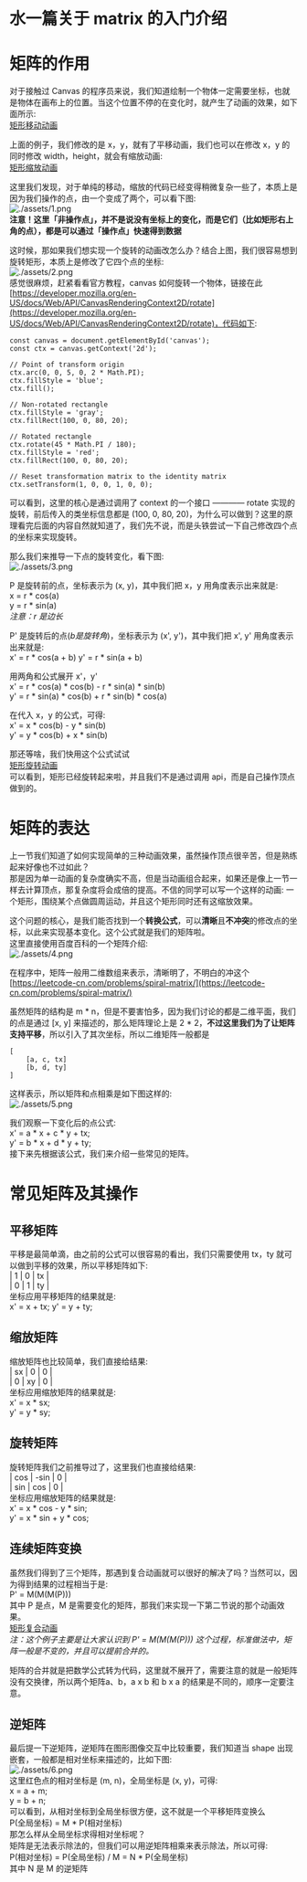# 水一篇关于 matrix 的入门介绍

# 矩阵的作用
对于接触过 Canvas 的程序员来说，我们知道绘制一个物体一定需要坐标，也就是物体在画布上的位置。当这个位置不停的在变化时，就产生了动画的效果，如下面所示:  
[矩形移动动画](./demo/1.html)  

上面的例子，我们修改的是 x，y，就有了平移动画，我们也可以在修改 x，y 的同时修改 width，height，就会有缩放动画:  
[矩形缩放动画](./demo/2.html)  

这里我们发现，对于单纯的移动，缩放的代码已经变得稍微复杂一些了，本质上是因为我们操作的点，由一个变成了两个，可以看下图:  
![./assets/1.png](./assets/1.png)  
**注意！这里「非操作点」，并不是说没有坐标上的变化，而是它们（比如矩形右上角的点），都是可以通过「操作点」快速得到数据**

这时候，那如果我们想实现一个旋转的动画改怎么办？结合上图，我们很容易想到旋转矩形，本质上是修改了它四个点的坐标:  
![./assets/2.png](./assets/2.png)  
感觉很麻烦，赶紧看看官方教程，canvas 如何旋转一个物体，链接在此[https://developer.mozilla.org/en-US/docs/Web/API/CanvasRenderingContext2D/rotate](https://developer.mozilla.org/en-US/docs/Web/API/CanvasRenderingContext2D/rotate)，代码如下:  
```
const canvas = document.getElementById('canvas');
const ctx = canvas.getContext('2d');

// Point of transform origin
ctx.arc(0, 0, 5, 0, 2 * Math.PI);
ctx.fillStyle = 'blue';
ctx.fill();

// Non-rotated rectangle
ctx.fillStyle = 'gray';
ctx.fillRect(100, 0, 80, 20);

// Rotated rectangle
ctx.rotate(45 * Math.PI / 180);
ctx.fillStyle = 'red';
ctx.fillRect(100, 0, 80, 20);

// Reset transformation matrix to the identity matrix
ctx.setTransform(1, 0, 0, 1, 0, 0);
```
可以看到，这里的核心是通过调用了 context 的一个接口 ———— rotate 实现的旋转，前后传入的类坐标信息都是 (100, 0, 80, 20)，为什么可以做到？这里的原理看完后面的内容自然就知道了，我们先不说，而是头铁尝试一下自己修改四个点的坐标来实现旋转。  

那么我们来推导一下点的旋转变化，看下图:  
![./assets/3.png](./assets/3.png)  

P 是旋转前的点，坐标表示为 (x, y)，其中我们把 x，y 用角度表示出来就是:  
x = r * cos(a)  
y = r * sin(a)  
*注意：r 是边长*

P' 是旋转后的点(*b是旋转角*)，坐标表示为 (x', y')，其中我们把 x', y' 用角度表示出来就是:  
x' = r * cos(a + b)
y' = r * sin(a + b)  

用两角和公式展开 x'，y'  
x' = r * cos(a) * cos(b) - r * sin(a) * sin(b)  
y' = r * sin(a) * cos(b) + r * sin(b) * cos(a)  

在代入 x，y 的公式，可得:  
x' = x * cos(b) - y * sin(b)  
y' = y * cos(b) + x * sin(b)

那还等啥，我们快用这个公式试试  
[矩形旋转动画](./demo/3.html)   
可以看到，矩形已经旋转起来啦，并且我们不是通过调用 api，而是自己操作顶点做到的。  

# 矩阵的表达
上一节我们知道了如何实现简单的三种动画效果，虽然操作顶点很辛苦，但是熟练起来好像也不过如此？  
那是因为单一动画的复杂度确实不高，但是当动画组合起来，如果还是像上一节一样去计算顶点，那复杂度将会成倍的提高。不信的同学可以写一个这样的动画: 一个矩形，围绕某个点做圆周运动，并且这个矩形同时还有这缩放效果。

这个问题的核心，是我们能否找到一个**转换公式**，可以**清晰**且**不冲突**的修改点的坐标，以此来实现基本变化。这个公式就是我们的矩阵啦。  
这里直接使用百度百科的一个矩阵介绍:  
![./assets/4.png](./assets/4.png)  

在程序中，矩阵一般用二维数组来表示，清晰明了，不明白的冲这个[https://leetcode-cn.com/problems/spiral-matrix/](https://leetcode-cn.com/problems/spiral-matrix/)  

虽然矩阵的结构是 m * n，但是不要害怕多，因为我们讨论的都是二维平面，我们的点是通过 [x, y] 来描述的，那么矩阵理论上是 2 * 2，**不过这里我们为了让矩阵支持平移**，所以引入了其次坐标，所以二维矩阵一般都是  
```
[
    [a, c, tx]
    [b, d, ty]
]
```
这样表示，所以矩阵和点相乘是如下图这样的:  
![./assets/5.png](./assets/5.png)  

我们观察一下变化后的点公式:  
x' = a * x + c * y + tx;  
y' = b * x + d * y + ty;  
接下来先根据该公式，我们来介绍一些常见的矩阵。

# 常见矩阵及其操作
## 平移矩阵
平移是最简单滴，由之前的公式可以很容易的看出，我们只需要使用 tx，ty 就可以做到平移的效果，所以平移矩阵如下:  
| 1 | 0 | tx |  
| 0 | 1 | ty |  
坐标应用平移矩阵的结果就是:  
x' = x + tx;
y' = y + ty;

## 缩放矩阵
缩放矩阵也比较简单，我们直接给结果:  
| sx | 0  | 0 |  
| 0  | xy | 0 |  
坐标应用缩放矩阵的结果就是:  
x' = x * sx;  
y' = y * sy;  

## 旋转矩阵
旋转矩阵我们之前推导过了，这里我们也直接给结果:  
| cos | -sin | 0 |  
| sin | cos  | 0 |  
坐标应用缩放矩阵的结果就是:  
x' = x * cos - y * sin;  
y' = x * sin + y * cos;

## 连续矩阵变换
虽然我们得到了三个矩阵，那遇到复合动画就可以很好的解决了吗？当然可以，因为得到结果的过程相当于是:  
P' = M(M(M(P)))  
其中 P 是点，M 是需要变化的矩阵，那我们来实现一下第二节说的那个动画效果。  
[矩形复合动画](./demo/4.html)  
*注：这个例子主要是让大家认识到 P' = M(M(M(P))) 这个过程，标准做法中，矩阵一般是不变的，并且可以提前合并的。*

矩阵的合并就是把数学公式转为代码，这里就不展开了，需要注意的就是一般矩阵没有交换律，所以两个矩阵a、b，a x b 和 b x a 的结果是不同的，顺序一定要注意。

## 逆矩阵
最后提一下逆矩阵，逆矩阵在图形图像交互中比较重要，我们知道当 shape 出现嵌套，一般都是相对坐标来描述的，比如下图:  
![./assets/6.png](./assets/6.png)  
这里红色点的相对坐标是 (m, n)，全局坐标是 (x, y)，可得:  
x = a + m;  
y = b + n;  
可以看到，从相对坐标到全局坐标很方便，这不就是一个平移矩阵变换么  
P(全局坐标) = M * P(相对坐标)  
那怎么样从全局坐标求得相对坐标呢？  
矩阵是无法表示除法的，但我们可以用逆矩阵相乘来表示除法，所以可得:  
P(相对坐标) = P(全局坐标) / M = N * P(全局坐标)  
其中 N 是 M 的逆矩阵
